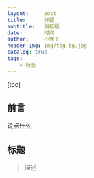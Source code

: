 ```yaml
---
layout:     post  
title:      标题 
subtitle:   副标题
date:       时间
author:     小卷子
header-img: img/tag-bg.jpg
catalog: true
tags:
    - 标签
---
```




[toc]





## 前言

说点什么


## 标题

>描述

